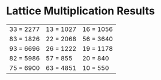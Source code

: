 # Lattice Multiplication Results

|   |   |   |
|---|---|---|
| 33 = 2277 | 13 = 1027 | 16 = 1056 |
| 83 = 1826 | 22 = 2068 | 56 = 3640 |
| 93 = 6696 | 26 = 1222 | 19 = 1178 |
| 82 = 5986 | 57 = 855 | 20 = 840 |
| 75 = 6900 | 63 = 4851 | 10 = 550 |

